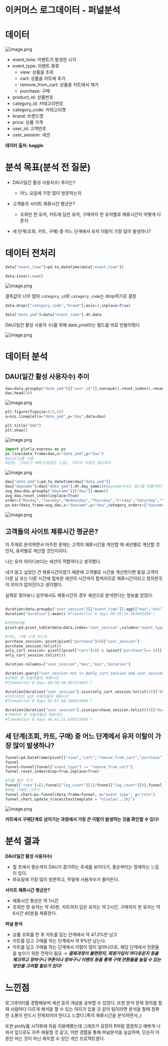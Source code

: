 # 이커머스 로그데이터 - 퍼널분석


# 데이터

![image.png](image.png)

- event_time: 이벤트가 발생한 시각
- event_type: 이벤트 종류
    - view: 상품을 조회
    - cart: 상품을 카트에 추가
    - remove_from_cart: 상품을 카트에서 제거
    - purchase: 구매
- product_id: 상품번호
- category_id: 카테고리번호
- category_code: 카테고리명
- brand: 브랜드명
- price: 상품 가격
- user_id: 고객번호
- user_session: 세션

**데이터 출처: kaggle**

# 분석 목표(분석 전 질문)

- DAU(일간 활성 사용자수) 추이는?
    - 어느 요일에 가장 많이 방문하는지
    
- 고객들의 사이트 체류시간 평균은?
    - 조회만 한 유저, 카트에 담은 유저, 구매까지 한 유저별로 체류시간이 어떻게 다른지
    
- 세 단계(조회, 카트, 구매) 중 어느 단계에서 유저 이탈이 가장 많이 발생하나?

# 데이터 전처리


```python
data["event_time"]=pd.to_datetime(data["event_time"])
```

```python
data.isna().sum()
```

![image.png](image%201.png)

결측값이 너무 많아 `category_id`와 `category_code`는 drop하기로 결정

```python
data.drop(["category_code","brand"],axis=1,inplace=True)
```

```python
data["date_ymd"]=data["event_time"].dt.date
```

DAU(일간 활성 사용자 수)를 위해 date_ymd라는 필드를 따로 만들어줬다

![image.png](image%202.png)

# 데이터 분석

## DAU(일간 활성 사용자수) 추이

```python
dau=data.groupby("date_ymd")[["user_id"]].nunique().reset_index().rename({"user_id":"dau"},axis=1)
dau.head(10)
```

![image.png](image%203.png)

```python
plt.figure(figsize=(12,5))
a=sns.lineplot(x="date_ymd",y="dau",data=dau)

plt.title("DAU")
plt.show()
```

![image.png](image%204.png)

```python
import plotly.express as px 
px.line(data_frame=dau,x="date_ymd",y="dau")
#plotly를 사용
#장점: 그래프가 예쁘고(R같은 느낌), 이미지 저장도 용이하다.
```

![image.png](image%205.png)

```python
dau["date_ymd"]=pd.to_datetime(dau["date_ymd"])
dau["dayname"]=dau["date_ymd"].dt.day_name()#dayname이라는 필드를 만들어준다
avg_dau=dau.groupby("dayname")[["dau"]].mean()
avg_dau.reset_index(inplace=True)
order=["Monday","Tuesday","Wednesday","Thursday","Friday","Saturday","Sunday"]
px.bar(data_frame=avg_dau,x="dayname",y="dau",category_orders={"dayname":order})#화요일에 활성이용자수가 가장 높고, 주말이 가장 적다.
```

![image.png](image%206.png)

## 고객들의 사이트 체류시간 평균은?

이 주제로 분석하면서 마주한 문제는 고객의 체류시간을 계산할 때 세션별로 계산할 것인지, 유저별로 계산할 것인지이다.

나는 유저 아이디보다는 세션이 적합하다고 생각했다. 

내가 알고 싶었던 건 체류시간이였기 때문에 고객별로 시간을 계산한다면 동일 고객이 다른 날 또는 다른 시간에 접속한 세션의 시간까지 합쳐지므로 체류시간이라고 정의한것이 의미가 없어진다고 생각했다.

실제로 찾아보니 실무에서도 체류시간의 경우 세션으로 분석한다는 정보를 얻었다.

```python

duration=data.groupby("user_session")[["event_time"]].agg(["max","min"]).reset_index()
duration["duration"].mean() #Timedelta('0 days 00:59:16.683693260')

#피벗테이블 
pivot=pd.pivot_table(data=data,index="user_session",columns="event_type",values="event_time",aggfunc="count").reset_index().fillna(0)

#카트, 구매 고객 리스트
purchase_session= pivot[pivot["purchase"]>0]["user_session"]
purchase_session.tolist()
only_cart_session= pivot[(pivot["cart"]>0) & (pivot["purchase"]== 0)]["user_session"]
only_cart_session.tolist())

duration.columns=["user_session","max","min","duration"]
```

```python
duration.query("user_session not in @only_cart_session and user_session not in @purchase_session")["duration"].mean()
#조회만 한 이용자들의 체류시간
#Timedelta('0 days 00:38:30.953374025')
```

```python
duration[duration["user_session"].isin(only_cart_session.tolist())]["duration"].mean()
#카트까지만 담은 이용자들의 체류시간
#Timedelta('0 days 01:57:48.286015460')
```

```python
duration[duration["user_session"].isin(purchase_session.tolist())]["duration"].mean()
#구매까지 한 이용자들의 체류시간
#Timedelta('0 days 06:42:21.679333566')
```

## 세 단계(조회, 카트, 구매) 중 어느 단계에서 유저 이탈이 가장 많이 발생하나?

```python
funnel=pd.DataFrame(pivot[["view","cart","remove_from_cart","purchase"]].sum()).reset_index()
funnel
funnel=funnel[funnel["event_type"] != "remove_from_cart"]
funnel.reset_index(drop=True,inplace=True)

#비율 필드 추가
funnel['rate']=[1,funnel["log_count"][1]/funnel["log_count"][0],funnel["log_count"][2]/funnel["log_count"][0]]
#퍼널 그래프 그리기
funnel_chart=px.funnel(data_frame=funnel, x="event_type", y="rate")
funnel_chart.update_traces(texttemplate = "%{value:,.2%}")

```

![image.png](image%207.png)

**카트에서 구매단계로 넘어가는 과정에서 가장 큰 이탈이 발생하는 것을 확인할 수 있다!**

# 분석 결과

**DAU(일간 활성 사용자수)**

- 월 초에서 중순까지 DAU가 증가하는 추세를 보이다가, 중순부터는 정체하는 느낌이 있다.
- 화요일에 가장 많이 방문하고, 주말에 사용자수가 줄어든다.

**사이트 체류시간 평균은?**

- 체류시간 평균은 약 1시간
- 조회만 한 유저는 약 40분, 카트까지 담은 유저는 약 2시간, 구매까지 한 유저는 약 6시간 40분을 체류한다.

**퍼널 분석**

- 상품 조회를 한 후 카트를 담는 단계에서 약 47.3%만 남고
- 카트를 담고 구매를 하는 단계에서 약 9%만 남는다.
- 카트를 담고 구매를 하는 단계에서 이탈이 많이 일어나므로, 해당 단계에서 전환율을 높이기 위한 전략이 필요 → ***결제과정이 불편한지, 회원가입이 까다로운지 등을 체크하고 장바구니 쿠폰이나 장바구니 이벤트 등을 통해 구매 전환율을 높일 수 있는 방안을 고려할 필요가 있다!***

# 느낀점

로그데이터를 경험해보며 세션 등의 개념을 공부할 수 있었다. 또한 분석 문제 정의를 할 때 사람마다 다르게 해석을 할 수 있는 여지가 있을 것 같아 팀이라면 분석을 할때 정확한 소통이 반드시 전제되어야 한다고 느꼈다.(특히 체류시간을 분석하면서,,) 

 또한 plotly를 시각화에 처음 이용해봤는데 그래프가 굉장히 R처럼 깔끔하고 예쁘게 나와서 앞으로도 자주 애용할 것 같고, 이번 경험을 통해 퍼널분석을 실습하며, 단순히 이론만 아는 것이 아닌 체득할 수 있던 개인 프로젝트였다.
